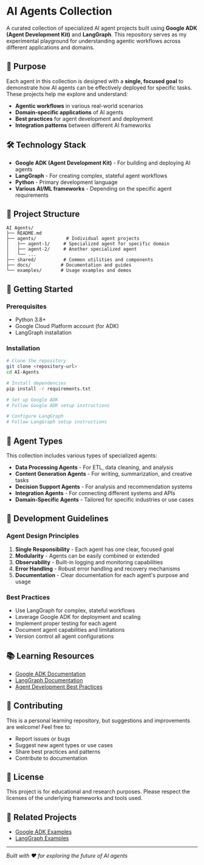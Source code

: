 # AI Agents Collection

A curated collection of specialized AI agent projects built using **Google ADK (Agent Development Kit)** and **LangGraph**. This repository serves as my experimental playground for understanding agentic workflows across different applications and domains.

## 🎯 Purpose

Each agent in this collection is designed with a **single, focused goal** to demonstrate how AI agents can be effectively deployed for specific tasks. These projects help me explore and understand:

- **Agentic workflows** in various real-world scenarios
- **Domain-specific applications** of AI agents
- **Best practices** for agent development and deployment
- **Integration patterns** between different AI frameworks

## 🛠️ Technology Stack

- **Google ADK (Agent Development Kit)** - For building and deploying AI agents
- **LangGraph** - For creating complex, stateful agent workflows
- **Python** - Primary development language
- **Various AI/ML frameworks** - Depending on the specific agent requirements

## 📁 Project Structure

```
AI Agents/
├── README.md
├── agents/           # Individual agent projects
│   ├── agent-1/     # Specialized agent for specific domain
│   ├── agent-2/     # Another specialized agent
│   └── ...
├── shared/          # Common utilities and components
├── docs/           # Documentation and guides
└── examples/       # Usage examples and demos
```

## 🚀 Getting Started

### Prerequisites

- Python 3.8+
- Google Cloud Platform account (for ADK)
- LangGraph installation

### Installation

```bash
# Clone the repository
git clone <repository-url>
cd AI-Agents

# Install dependencies
pip install -r requirements.txt

# Set up Google ADK
# Follow Google ADK setup instructions

# Configure LangGraph
# Follow LangGraph setup instructions
```

## 🎯 Agent Types

This collection includes various types of specialized agents:

- **Data Processing Agents** - For ETL, data cleaning, and analysis
- **Content Generation Agents** - For writing, summarization, and creative tasks
- **Decision Support Agents** - For analysis and recommendation systems
- **Integration Agents** - For connecting different systems and APIs
- **Domain-Specific Agents** - Tailored for specific industries or use cases

## 🔧 Development Guidelines

### Agent Design Principles

1. **Single Responsibility** - Each agent has one clear, focused goal
2. **Modularity** - Agents can be easily combined or extended
3. **Observability** - Built-in logging and monitoring capabilities
4. **Error Handling** - Robust error handling and recovery mechanisms
5. **Documentation** - Clear documentation for each agent's purpose and usage

### Best Practices

- Use LangGraph for complex, stateful workflows
- Leverage Google ADK for deployment and scaling
- Implement proper testing for each agent
- Document agent capabilities and limitations
- Version control all agent configurations

## 📚 Learning Resources

- [Google ADK Documentation](https://developers.google.com/agent-development-kit)
- [LangGraph Documentation](https://langchain-ai.github.io/langgraph/)
- [Agent Development Best Practices](https://www.anthropic.com/engineering/building-effective-agents)

## 🤝 Contributing

This is a personal learning repository, but suggestions and improvements are welcome! Feel free to:

- Report issues or bugs
- Suggest new agent types or use cases
- Share best practices and patterns
- Contribute to documentation

## 📄 License

This project is for educational and research purposes. Please respect the licenses of the underlying frameworks and tools used.

## 🔗 Related Projects

- [Google ADK Examples](https://github.com/google/agent-development-kit)
- [LangGraph Examples](https://github.com/langchain-ai/langgraph)

---

*Built with ❤️ for exploring the future of AI agents* 